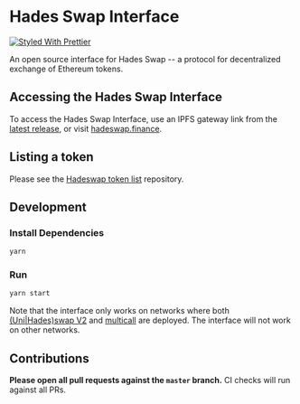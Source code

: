 # Hades Swap Interface

[![Styled With Prettier](https://img.shields.io/badge/code_style-prettier-ff69b4.svg)](https://prettier.io/)

An open source interface for Hades Swap -- a protocol for decentralized exchange of Ethereum tokens.


## Accessing the Hades Swap Interface

To access the Hades Swap Interface, use an IPFS gateway link from the
[latest release](https://github.com/hadeswap/hadeswap-interface/releases/latest),
or visit [hadeswap.finance](https://hadeswap.finance).

## Listing a token

Please see the
[Hadeswap token list](https://github.com/hadeswap/assets/blob/master/hadeswap-tokenlist.json)
repository.

## Development

### Install Dependencies

```bash
yarn
```

### Run

```bash
yarn start
```

Note that the interface only works on networks where both
[(Uni|Hades)swap V2](https://github.com/hadeswap/hadeswap/tree/master/contracts/uniswapv2) and
[multicall](https://github.com/makerdao/multicall) are deployed.
The interface will not work on other networks.

## Contributions

**Please open all pull requests against the `master` branch.**
CI checks will run against all PRs.
